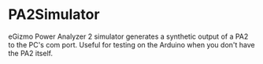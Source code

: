 # PA2Simulator
eGizmo Power Analyzer 2 simulator generates a synthetic output of a PA2 to the PC's com port. Useful for testing on the Arduino when you don't have the PA2 itself.
